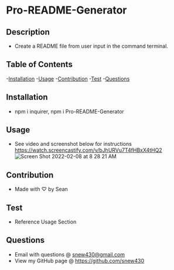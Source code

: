 # Pro-README-Generator

## Description

- Create a README file from user input in the command terminal.

## Table of Contents

-[Installation](#installation) -[Usage](#usage) -[Contribution](#contribution) -[Test](#test) -[Questions](#questions)

## Installation

- npm i inquirer, npm i Pro-README-Generator

## Usage

- See video and screenshot below for instructions
  https://watch.screencastify.com/v/bJhURVu7T4fHBxX4tHQ2
  ![Screen Shot 2022-02-08 at 8 28 21 AM](https://user-images.githubusercontent.com/93355113/152996763-14b21d0e-5962-4e08-82ee-846da4bf780d.png)

## Contribution

- Made with ♡ by Sean

## Test

- Reference Usage Section

## Questions

- Email with questions @ snew430@gmail.com
- View my GitHub page @ https://github.com/snew430
